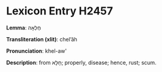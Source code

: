 # Lexicon Entry H2457

**Lemma**: חֶלְאָה

**Transliteration (xlit)**: chelʼâh

**Pronunciation**: khel-aw'

**Description**:
from חָלָא; properly, disease; hence, rust; scum.
